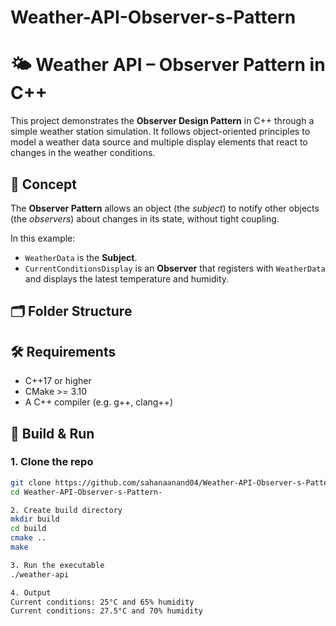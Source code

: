# Weather-API-Observer-s-Pattern


# 🌤️ Weather API – Observer Pattern in C++

This project demonstrates the **Observer Design Pattern** in C++ through a simple weather station simulation. It follows object-oriented principles to model a weather data source and multiple display elements that react to changes in the weather conditions.

## 🧠 Concept

The **Observer Pattern** allows an object (the *subject*) to notify other objects (the *observers*) about changes in its state, without tight coupling.

In this example:
- `WeatherData` is the **Subject**.
- `CurrentConditionsDisplay` is an **Observer** that registers with `WeatherData` and displays the latest temperature and humidity.

## 🗂️ Folder Structure


## 🛠️ Requirements

- C++17 or higher
- CMake >= 3.10
- A C++ compiler (e.g. g++, clang++)

## 🚀 Build & Run

### 1. Clone the repo

```bash
git clone https://github.com/sahanaanand04/Weather-API-Observer-s-Pattern-.git
cd Weather-API-Observer-s-Pattern-

2. Create build directory
mkdir build
cd build
cmake ..
make

3. Run the executable
./weather-api

4. Output
Current conditions: 25°C and 65% humidity
Current conditions: 27.5°C and 70% humidity
